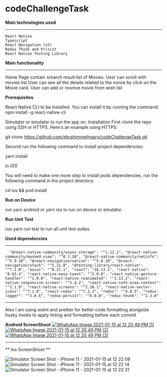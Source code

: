 # codeChallengeTask 
**Main technologies used**
______________________
```
React Native
Typescript
React Navigation (v5)
Redux Thunk and Prisist
React Native Testing Library
```
**Main functionality**
______________________

Home Page contain srearch result list of Movies.
Uesr can scroll with movies list
User can see all the details related to the movie by click on the Movie card.
User can add or reomve movie from wish list

**Prerequisites**

React Native CLI to be installed. You can install it by running the command:
npm install -g react-native-cli

Simulator or emulator to run the app on.
Installation
First clone the repo using SSH or HTTPS. Here's an example using HTTPS:

git clone https://github.com/ebrahimmelngary/codeChallengeTask.git

Second run the following command to install project dependencies:

yarn install

in *IOS*

You will need to make one more step to install pods dependencies, run the following command in the project directory:

cd ios && pod install

**Run on Device**

run yarn android or yarn ios to run on device or emulator.

**Run Unit Test**

run yarn run test to run all unit test suites.

**Used dependencies**
________________________
`   "@react-native-community/async-storage": "^1.12.1",
    "@react-native-community/masked-view": "^0.1.10",
    "@react-native-community/netinfo": "^5.9.10",
    "@react-navigation/native": "^5.8.10",
    "@react-navigation/stack": "^5.12.8",
    "@testing-library/react-native": "^7.1.0",
    "axios": "^0.21.1",
    "react": "16.13.1",
    "react-native": "0.63.4",
    "react-native-easy-toast": "^2.0.0",
    "react-native-gesture-handler": "^1.9.0",
    "react-native-reanimated": "^1.13.2",
    "react-native-responsive-screen": "^1.4.2",
    "react-native-safe-area-context": "^3.1.9",
    "react-native-screens": "^2.16.1",
    "react-native-vector-icons": "^7.1.0",
    "react-redux": "^7.2.2",
    "redux": "^4.0.5",
    "redux-logger": "^3.0.6",
    "redux-persist": "^6.0.0",
    "redux-thunk": "^2.3.0" 
    `
______________________________

Also I am using eslint and prettier for better code formatting alongside husky hooks to apply linting and formatting before each commit

**Android ScreenShoot**
[
![WhatsApp Image 2021-01-15 at 12 20 49 PM (1)](https://user-images.githubusercontent.com/26544537/104726213-eb760780-573b-11eb-84ed-ef33689cc5ab.jpeg)
![WhatsApp Image 2021-01-15 at 12 20 49 PM (2)](https://user-images.githubusercontent.com/26544537/104726215-ed3fcb00-573b-11eb-81f0-7e00285862b9.jpeg)
![WhatsApp Image 2021-01-15 at 12 20 49 PM (3)](https://user-images.githubusercontent.com/26544537/104726218-ee70f800-573b-11eb-91cc-bfe5b49c59e6.jpeg)
](url)

______________
** Ios ScreenShoot **

![Simulator Screen Shot - iPhone 11 - 2021-01-15 at 12 22 08](https://user-images.githubusercontent.com/26544537/104726602-9090e000-573c-11eb-894f-c5259734a868.png)
![Simulator Screen Shot - iPhone 11 - 2021-01-15 at 12 22 14](https://user-images.githubusercontent.com/26544537/104726606-925aa380-573c-11eb-9d65-66a55e6a3d0d.png)
![Simulator Screen Shot - iPhone 11 - 2021-01-15 at 12 22 31](https://user-images.githubusercontent.com/26544537/104726608-94246700-573c-11eb-884b-cf39d458429d.png)
